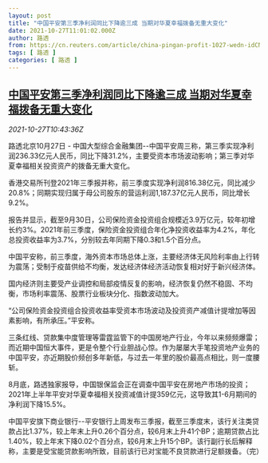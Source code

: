 ```yaml
---
layout: post
title: "中国平安第三季净利润同比下降逾三成 当期对华夏幸福拨备无重大变化"
date: 2021-10-27T11:01:02.000Z
author: 路透
from: https://cn.reuters.com/article/china-pingan-profit-1027-wedn-idCNKBS2HH1AA
tags: [ 路透 ]
categories: [ 路透 ]
---
```

<!--1635332462000-->
[中国平安第三季净利润同比下降逾三成 当期对华夏幸福拨备无重大变化](https://cn.reuters.com/article/china-pingan-profit-1027-wedn-idCNKBS2HH1AA)
------

<div>
<div><i>2021-10-27T10:43:36Z</i></div><p>路透北京10月27日 - 中国大型综合金融集团--中国平安周三称，第三季实现净利润236.33亿元人民币，同比下降31.2%，主要受资本市场波动影响；第三季对华夏幸福相关投资资产的拨备无重大变化。 </p><p>香港交易所刊登2021年三季报并称，前三季度实现净利润816.38亿元，同比减少20.8%；同期实现归属于母公司股东的营运利润1,187.37亿元人民币，同比增长9.2%。</p><p>报告并显示，截至9月30日，公司保险资金投资组合规模近3.9万亿元，较年初增长约3%。2021年前三季度，保险资金投资组合年化净投资收益率为4.2%，年化总投资收益率为3.7%，分别较去年同期下降0.3和1.5个百分点。</p><p>中国平安称，前三季度，海外资本市场总体上涨，主要经济体无风险利率由上行转为震荡；受制于疫苗供给不均衡，发达经济体经济活动恢复相对好于新兴经济体。</p><p>国内经济则主要受产业调控和局部疫情反复的影响，经济恢复仍然不稳固、不均衡，市场利率震荡、股票行业板块分化、指数波动加大。</p><p>“公司保险资金投资组合投资收益率受资本市场波动及投资资产减值计提增加等因素影响，有所承压。”平安称。</p><p>三条红线、贷款集中度管理等雷霆监管下的中国房地产行业，今年以来频频爆雷；而近期中国恒大事件，更是令整个行业胆战心惊。作为屡屡大手笔投资地产业务的中国平安，亦近期股价频创多年新低，与过去一年里的股价最高点相比，则一度腰斩。</p><p>8月底，路透独家报导，中国银保监会正在调查中国平安在房地产市场的投资；2021年上半年平安对华夏幸福相关投资减值计提359亿元，这导致其1-6月期间的净利润下降15.5%。</p><p>中国平安旗下商业银行--平安银行上周发布三季报，截至三季度末，该行关注类贷款占比1.37%，较上年末上升0.26个百分点，较6月末上升41个BP；逾期贷款占比1.40%，较上年末下降0.02个百分点，较6月末上升15个BP。该行副行长后解释称，主要是受宝能贷款影响所致，目前该行已对宝能不良贷款进行足额拨备。（完） </p>
</div>
